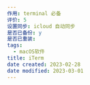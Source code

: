 ```yaml
---
作用: terminal 必备
评价: 5
设置同步: icloud 自动同步
是否已备份: y
是否已重装:
tags:
  - macOS软件
title: iTerm
date created: 2023-02-28
date modified: 2023-03-01
---
```

